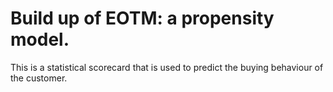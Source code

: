 # Build up of EOTM: a propensity model.
This is a statistical scorecard that is used to predict the buying behaviour of the customer.
